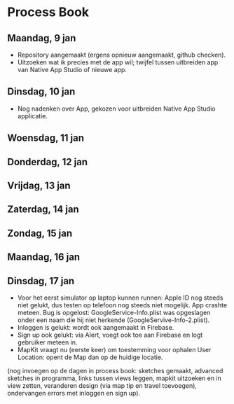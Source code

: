 # Process Book

## Maandag, 9 jan
- Repository aangemaakt (ergens opnieuw aangemaakt, github checken).
- Uitzoeken wat ik precies met de app wil; twijfel tussen uitbreiden app van Native App Studio of nieuwe app.

## Dinsdag, 10 jan
- Nog nadenken over App, gekozen voor uitbreiden Native App Studio applicatie.

## Woensdag, 11 jan

## Donderdag, 12 jan

## Vrijdag, 13 jan

## Zaterdag, 14 jan

## Zondag, 15 jan

## Maandag, 16 jan

## Dinsdag, 17 jan
- Voor het eerst simulator op laptop kunnen runnen: Apple ID nog steeds niet gelukt, dus testen op telefoon nog steeds niet mogelijk. App crashte meteen. Bug is opgelost: GoogleService-Info.plist was opgeslagen onder een naam die hij niet herkende (GoogleServive-Info-2.plist).
- Inloggen is gelukt: wordt ook aangemaakt in Firebase.
- Sign up ook gelukt: via Alert, voegt ook toe aan Firebase en logt gebruiker meteen in.
- MapKit vraagt nu (eerste keer) om toestemming voor ophalen User Location: opent de Map dan op de huidige locatie.




(nog invoegen op de dagen in process book: sketches gemaakt, advanced sketches in programma, links tussen views leggen, mapkit uitzoeken en in view zetten, veranderen design (via map tip en travel toevoegen), ondervangen errors met inloggen en sign up).
